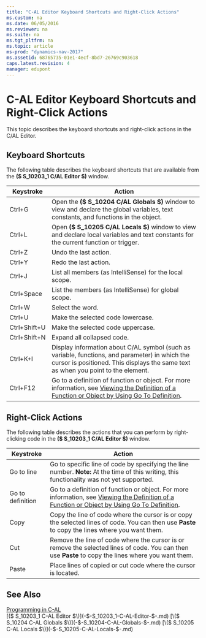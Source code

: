 ```yaml
---
title: "C-AL Editor Keyboard Shortcuts and Right-Click Actions"
ms.custom: na
ms.date: 06/05/2016
ms.reviewer: na
ms.suite: na
ms.tgt_pltfrm: na
ms.topic: article
ms-prod: "dynamics-nav-2017"
ms.assetid: 68765735-01e1-4ecf-8bd7-26769c903618
caps.latest.revision: 4
manager: edupont
---
```

# C-AL Editor Keyboard Shortcuts and Right-Click Actions
This topic describes the keyboard shortcuts and right-click actions in the C/AL Editor.  
  
## Keyboard Shortcuts  
 The following table describes the keyboard shortcuts that are available from the **\($ S\_10203\_1 C/AL Editor $\)** window.  
  
|Keystroke|Action|  
|---------------|------------|  
|Ctrl+G|Open the **\($ S\_10204 C/AL Globals $\)** window to view and declare the global variables, text constants, and functions in the object.|  
|Ctrl+L|Open **\($ S\_10205 C/AL Locals $\)** window to view and declare local variables and text constants for the current function or trigger.|  
|Ctrl+Z|Undo the last action.|  
|Ctrl+Y|Redo the last action.|  
|Ctrl+J|List all members \(as IntelliSense\) for the local scope.|  
|Ctrl+Space|List the members \(as IntelliSense\) for global scope.|  
|Ctrl+W|Select the word.|  
|Ctrl+U|Make the selected code lowercase.|  
|Ctrl+Shift+U|Make the selected code uppercase.|  
|Ctrl+Shift+N|Expand all collapsed code.|  
|Ctrl+K+I|Display information about C/AL symbol \(such as variable, functions, and parameter\) in which the cursor is positioned. This displays the same text as when you point to the element.|  
|Ctrl+F12|Go to a definition of function or object. For more information, see [Viewing the Definition of a Function or Object by Using Go To Definition](Viewing-the-Definition-of-a-Function-or-Object-by-Using-Go-To-Definition.md).|  
  
## Right-Click Actions  
 The following table describes the actions that you can perform by right-clicking code in the **\($ S\_10203\_1 C/AL Editor $\)** window.  
  
|Keystroke|Action|  
|---------------|------------|  
|Go to line|Go to specific line of code by specifying the line number. **Note:**  At the time of this writing, this functionality was not yet supported.|  
|Go to definition|Go to a definition of function or object. For more information, see [Viewing the Definition of a Function or Object by Using Go To Definition](Viewing-the-Definition-of-a-Function-or-Object-by-Using-Go-To-Definition.md).|  
|Copy|Copy the line of code where the cursor is or copy the selected lines of code. You can then use **Paste** to copy the lines where you want them.|  
|Cut|Remove the line of code where the cursor is or remove the selected lines of code. You can then use **Paste** to copy the lines where you want them.|  
|Paste|Place lines of copied or cut code where the cursor is located.|  
  
## See Also  
 [Programming in C-AL](Programming-in-C-AL.md)   
 [\($ S\_10203\_1 C-AL Editor $\)](-$-S_10203_1-C-AL-Editor-$-.md)   
 [\($ S\_10204 C-AL Globals $\)](-$-S_10204-C-AL-Globals-$-.md)   
 [\($ S\_10205 C-AL Locals $\)](-$-S_10205-C-AL-Locals-$-.md)